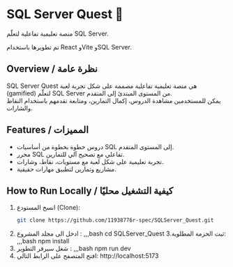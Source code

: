 # SQL Server Quest 🎯
منصة تعليمية تفاعلية لتعلّم SQL Server.

تم تطويرها باستخدام React وVite وSQL Server.

## Overview / نظرة عامة
SQL Server Quest هي منصة تعليمية تفاعلية مصممة على شكل تجربة لعبة (gamified) لتعلّم SQL Server من المستوى المبتدئ إلى المتقدم.  
يمكن للمستخدمين مشاهدة الدروس، إكمال التمارين، ومتابعة تقدمهم باستخدام النقاط والشارات.

## Features / المميزات
- دروس خطوة بخطوة من أساسيات SQL إلى المستوى المتقدم.
- محرر SQL تفاعلي مع تصحيح آلي للتمارين.
- تجربة تعليمية على شكل لعبة مع مستويات، نقاط، وشارات.
- مشاريع وتمارين لتطبيق مهارات حقيقية.

## How to Run Locally / كيفية التشغيل محليًا
1. انسخ المستودع (Clone):
   ```bash
   git clone https://github.com/11938776r-spec/SQLServer_Quest.git
2. ادخل الى مجلد المشروع :
   ,,,bash 
 cd SQLServer_Quest
3.ثبت الحزمة المطلوبة:
 ,,,bash
     npm install
 4. شغل سيرفر التطوير :
  ,,,bash
 npm run dev
 5. افتح المتصفح على الرابط التالي:
 http://localhost:5173
 
